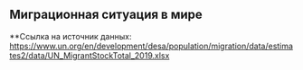 ## Миграционная ситуация в мире
**Ссылка на источник данных: https://www.un.org/en/development/desa/population/migration/data/estimates2/data/UN_MigrantStockTotal_2019.xlsx



